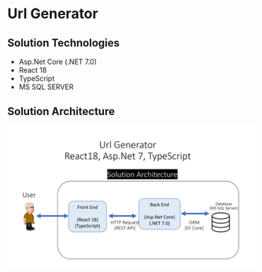 # Url Generator

## Solution Technologies

* Asp.Net Core (.NET 7.0)
* React 18
* TypeScript
* MS SQL SERVER

## Solution Architecture

<img src="./shot.png" />